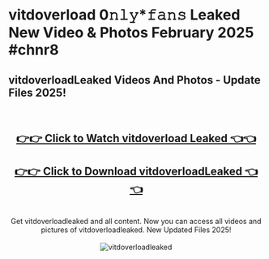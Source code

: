 # vitdoverload 0𝚗𝚕𝚢*𝚏𝚊𝚗𝚜 Leaked New Video & Photos February 2025 #chnr8

<h2>vitdoverloadLeaked Videos And Photos - Update Files 2025!</h2>
<br>
<div align="center">
<h2><a href="https://mediaupload.pro?title=vitdoverload&ref=11F" rel="nofollow">👉👉 Click to Watch vitdoverload Leaked 👈👈</a></h2>
<h2><a href="https://mediaupload.pro?title=vitdoverload&ref=11F" rel="nofollow">👉👉 Click to Download vitdoverloadLeaked 👈👈</a></h2>
<br>
Get vitdoverloadleaked and all content. Now you can access all videos and pictures of vitdoverloadleaked. New Updated Files 2025!
<br>
<br>
<a href="https://mediaupload.pro?title=vitdoverload&ref=11F" rel="nofollow" data-target="animated-image.originalLink"><img src="https://i.ibb.co/Gkj2r4b/banner.png" alt="vitdoverloadleaked" style="max-width: 100%; display: inline-block;" data-target="animated-image.originalImage"></a>
</div>
<br>

